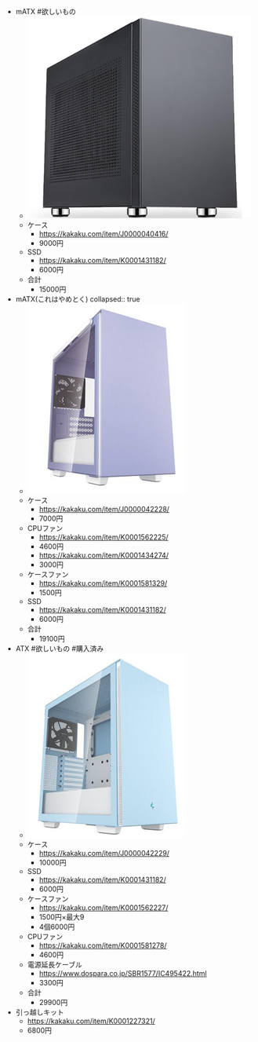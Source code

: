 - mATX #欲しいもの
	- ![image.png](../assets/image_1702052212745_0.png)
	- ケース
		- https://kakaku.com/item/J0000040416/
		- 9000円
	- SSD
		- https://kakaku.com/item/K0001431182/
		- 6000円
	- 合計
		- 15000円
- mATX(これはやめとく)
  collapsed:: true
	- ![image.png](../assets/image_1702051885359_0.png)
	- ケース
		- https://kakaku.com/item/J0000042228/
		- 7000円
	- CPUファン
		- https://kakaku.com/item/K0001562225/
		- 4600円
		- https://kakaku.com/item/K0001434274/
		- 3000円
	- ケースファン
		- https://kakaku.com/item/K0001581329/
		- 1500円
	- SSD
		- https://kakaku.com/item/K0001431182/
		- 6000円
	- 合計
		- 19100円
- ATX #欲しいもの #購入済み
	- ![image.png](../assets/image_1702051900238_0.png)
	- ケース
		- https://kakaku.com/item/J0000042229/
		- 10000円
	- SSD
		- https://kakaku.com/item/K0001431182/
		- 6000円
	- ケースファン
		- https://kakaku.com/item/K0001562227/
		- 1500円×最大9
		- 4個6000円
	- CPUファン
		- https://kakaku.com/item/K0001581278/
		- 4600円
	- 電源延長ケーブル
		- https://www.dospara.co.jp/SBR1577/IC495422.html
		- 3300円
	- 合計
		- 29900円
- 引っ越しキット
	- https://kakaku.com/item/K0001227321/
	- 6800円